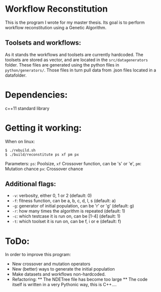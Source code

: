 # Workflow Reconstitution
This is the program I wrote for my master thesis.
Its goal is to perform workflow reconstitution using a Genetic Algorithm.

## Toolsets and workflows:
As it stands the workflows and toolsets are currently hardcoded.
The toolsets are stored as vector<Tool>, and are located in the `src/datagenerators` folder.
These files are generated using the python files in `python/generators/`.
Those files in turn pull data from .json files located in a datafolder.

# Dependencies:
c++11 standard library

# Getting it working:
When on linux:
```shell
$ ./rebuild.sh
$ ./build/reconstitute ps xf pm px
 ```
Parameters:
`ps`: Poolsize,
`xf` Crossover function, can be 's' or 'e', 
`pm`: Mutation chance
`px`: Crossover chance

## Additional flags:
* `-v`: verbosity, either 0, 1 or 2 (default: 0)
* `-f`: fitness function, can be a, b, c, d, l, s (default: a)
* `-g`: generator of initial population, can be 'r' or 'g' (default: g)
* `-r`: how many times the algorithm is repeated (default: 1)
* `-c`: which testcase it is run on, can be [1-4] (default: 1)
* `-t`: which toolset it is run on, can be f, i or e (default: f)

# ToDo:
In order to improve this program:
* New crossover and mutation operators
* New (better) ways to generate the initial population
* Make datasets and workflows non-hardcoded.
* Refactoring:
** The NDETree file has become too large
** The code itself is written in a very Pythonic way, this is C++....
